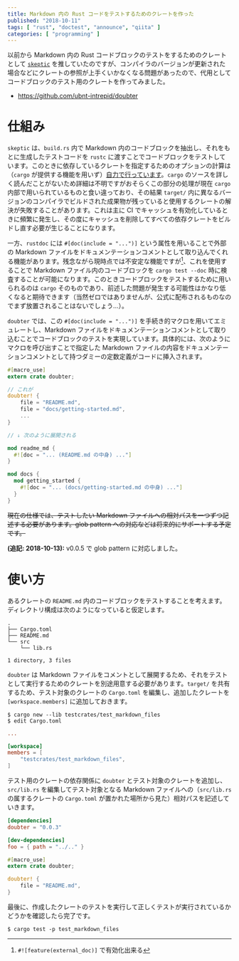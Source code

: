 ```yaml
---
title: Markdown 内の Rust コードをテストするためのクレートを作った
published: "2018-10-11"
tags: [ "rust", "doctest", "announce", "qiita" ]
categories: [ "programming" ]
---
```


以前から Markdown 内の Rust コードブロックのテストをするためのクレートとして [`skeptic`] を推していたのですが、コンパイラのバージョンが更新された場合などにクレートの参照が上手くいかなくなる問題があったので、代用としてコードブロックのテスト用のクレートを作ってみました。

<!-- more -->

* https://github.com/ubnt-intrepid/doubter

# 仕組み

`skeptic` は、`build.rs` 内で Markdown 内のコードブロックを抽出し、それをもとに生成したテストコードを `rustc` に渡すことでコードブロックをテストしています。このときに依存しているクレートを指定するためのオプションの計算は（`cargo` が提供する機能を用いず）[自力で行っています](https://github.com/budziq/rust-skeptic/blob/6448bb02d4ba3fc73b533cc861cc38fae55e5d05/src/skeptic/lib.rs#L764-L810)。`cargo` のソースを詳しく読んだことがないため詳細は不明ですがおそらくこの部分の処理が現在 `cargo` 内部で用いられているものと食い違っており、その結果 `target/` 内に異なるバージョンのコンパイラでビルドされた成果物が残っていると使用するクレートの解決が失敗することがあります。これは主に CI でキャッシュを有効化しているときに頻繁に発生し、その度にキャッシュを削除してすべての依存クレートをビルドし直す必要が生じることになります。

一方、`rustdoc` には `#[doc(include = "...")]` という属性を用いることで外部の Markdown ファイルをドキュメンテーションコメントとして取り込んでくれる機能があります。残念ながら現時点では不安定な機能ですが[^1]、これを使用することで Markdown ファイル内のコードブロックを `cargo test --doc` 時に検査することが可能になります。このときコードブロックをテストするために用いられるのは `cargo` そのものであり、前述した問題が発生する可能性はかなり低くなると期待できます（当然ゼロではありませんが、公式に配布されるものなのでまず放置されることはないでしょう…）。

`doubter` では、この `#[doc(include = "...")]` を手続き的マクロを用いてエミュレートし、Markdown ファイルをドキュメンテーションコメントとして取り込むことでコードブロックのテストを実現しています。具体的には、次のようにマクロを呼び出すことで指定した Markdown ファイルの内容をドキュメンテーションコメントとして持つダミーの定数定義がコードに挿入されます。

```rust
#[macro_use]
extern crate doubter;

// これが
doubter! {
    file = "README.md",
    file = "docs/getting-started.md",
    ...
}

// ↓ 次のように展開される

mod readme_md {
  #![doc = "... (README.md の中身) ..."]
}

mod docs {
  mod getting_started {
    #![doc = "... (docs/getting-started.md の中身) ..."]
  }
}
```

~~現在の仕様では、テストしたい Markdown ファイルへの相対パスを一つずつ記述する必要があります。glob pattern への対応などは将来的にサポートする予定です。~~

**(追記: 2018-10-13):** v0.0.5 で glob pattern に対応しました。

# 使い方

あるクレートの `README.md` 内のコードブロックをテストすることを考えます。ディレクトリ構成は次のようになっていると仮定します。

```
.
├── Cargo.toml
├── README.md
└── src
    └── lib.rs

1 directory, 3 files
```

`doubter` は Markdown ファイルをコメントとして展開するため、それをテストとして実行するためのクレートを別途用意する必要があります。`target/` を共有するため、テスト対象のクレートの `Cargo.toml` を編集し、追加したクレートを `[workspace.members]` に追加しておきます。


```shell-session create-doctest-crate
$ cargo new --lib testcrates/test_markdown_files
$ edit Cargo.toml
```

```toml Cargo.toml
...

[workspace]
members = [
    "testcrates/test_markdown_files",
]
```

テスト用のクレートの依存関係に `doubter` とテスト対象のクレートを追加し、`src/lib.rs` を編集してテスト対象となる Markdown ファイルへの（`src/lib.rs` の属するクレートの `Cargo.toml` が置かれた場所から見た）相対パスを記述していきます。

```toml testcrates/test_markdown_files/Cargo.toml
[dependencies]
doubter = "0.0.3"

[dev-dependencies]
foo = { path = "../.." }
```

```rust testcrates/test_markdown_files/src/lib.rs
#[macro_use]
extern crate doubter;

doubter! {
    file = "README.md",
}
```

最後に、作成したクレートのテストを実行して正しくテストが実行されているかどうかを確認したら完了です。

```shell-session
$ cargo test -p test_markdown_files
```

<!-- footnotes -->

[^1]: `#![feature(external_doc)]` で有効化出来る

<!-- links -->

[`skeptic`]: https://github.com/budziq/rust-skeptic

